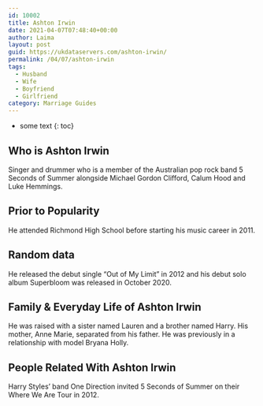 ```yaml
---
id: 10002
title: Ashton Irwin
date: 2021-04-07T07:48:40+00:00
author: Laima
layout: post
guid: https://ukdataservers.com/ashton-irwin/
permalink: /04/07/ashton-irwin
tags:
  - Husband
  - Wife
  - Boyfriend
  - Girlfriend
category: Marriage Guides
---
```


* some text
{: toc}


## Who is Ashton Irwin
                  
                  
                  
Singer and drummer who is a member of the Australian pop rock band 5 Seconds of Summer alongside Michael Gordon Clifford, Calum Hood and Luke Hemmings. 
                  
              
            
              
            
                
                
                
## Prior to Popularity
                  
                  
                  
He attended Richmond High School before starting his music career in 2011.
                  
              
            
              
            
                
                
                
## Random data
                  
                  
                  
He released the debut single &#8220;Out of My Limit&#8221; in 2012 and his debut solo album Superbloom was released in October 2020.
                  
              
            
              
            
                
                
                
## Family & Everyday Life of Ashton Irwin
                  
                  
                  
He was raised with a sister named Lauren and a brother named Harry. His mother, Anne Marie, separated from his father. He was previously in a relationship with model Bryana Holly.
                  
              
            
              
            
                
                
                
## People Related With Ashton Irwin
                  
                  
                  
Harry Styles&#8217; band One Direction invited 5 Seconds of Summer on their Where We Are Tour in 2012. 
                  
              
            
              
            
                
              
            
              
              
            
            
              
            
          
          
          